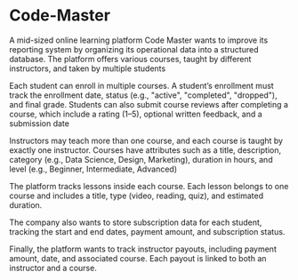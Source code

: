 # Code-Master
A mid-sized online learning platform Code Master wants to improve its reporting system by organizing its operational data into a structured database. 
The platform offers various courses, taught by different instructors, and taken by multiple students

Each student can enroll in multiple courses. A student’s enrollment must track the enrollment date, status (e.g., "active", "completed", "dropped"), and final grade. 
Students can also submit course reviews after completing a course, which include a rating (1–5), optional written feedback, and a submission date

Instructors may teach more than one course, and each course is taught by exactly one instructor. 
Courses have attributes such as a title, description, category (e.g., Data Science, Design, Marketing), duration in hours, and level (e.g., Beginner, Intermediate, Advanced)

The platform tracks lessons inside each course. Each lesson belongs to one course and includes a title, type (video, reading, quiz), and estimated duration.

The company also wants to store subscription data for each student, tracking the start and end dates, payment amount, and subscription status. 

Finally, the platform wants to track instructor payouts, including payment amount, date, and associated course. Each payout is linked to both an instructor and a course.
